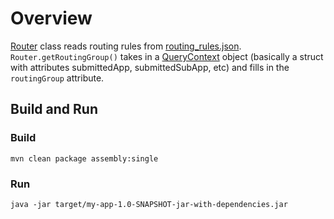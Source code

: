# Overview
[Router]('https://github.com/hecris/easy-rules-example/blob/main/src/main/java/com/mycompany/app/Router.java')
class reads routing rules from [routing\_rules.json](https://github.com/hecris/easy-rules-example/blob/main/routing_rules.json). `Router.getRoutingGroup()` takes in a [QueryContext](https://github.com/hecris/easy-rules-example/blob/main/src/main/java/com/mycompany/app/QueryContext.java) object (basically a struct with attributes submittedApp, submittedSubApp, etc) and fills in the `routingGroup` attribute.

## Build and Run
### Build
```
mvn clean package assembly:single
```
### Run
```
java -jar target/my-app-1.0-SNAPSHOT-jar-with-dependencies.jar
```

